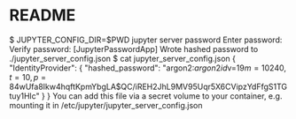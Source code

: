 # README

$ JUPYTER_CONFIG_DIR=$PWD jupyter server password
Enter password:
Verify password:
[JupyterPasswordApp] Wrote hashed password to ./jupyter_server_config.json
$ cat jupyter_server_config.json
{
  "IdentityProvider": {
    "hashed_password": "argon2:$argon2id$v=19$m=10240,t=10,p=8$4wUfa8Ikw4hqftKpmYbgLA$QC/iREH2JhL9MV95Uqr5X6CVipzYdFfgS1TGtuy1Hlc"
  }
}
You can add this file via a secret volume to your container, e.g. mounting it in /etc/jupyter/jupyter_server_config.json
